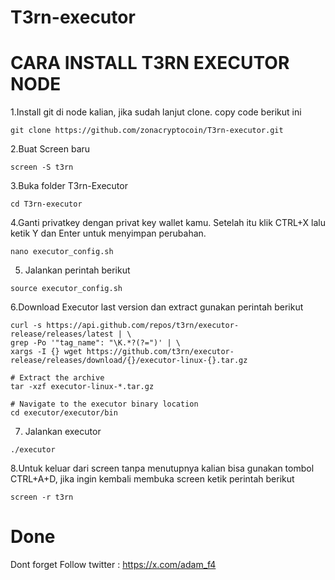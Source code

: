 # T3rn-executor

# CARA INSTALL T3RN EXECUTOR NODE
 1.Install git di node kalian, jika sudah lanjut clone. copy code berikut ini
```
git clone https://github.com/zonacryptocoin/T3rn-executor.git
```
2.Buat Screen baru
```
screen -S t3rn
```
3.Buka folder T3rn-Executor
```
cd T3rn-executor
```
4.Ganti privatkey dengan privat key wallet kamu. Setelah itu klik CTRL+X lalu ketik Y dan Enter untuk menyimpan perubahan.

```
nano executor_config.sh
```
5. Jalankan perintah berikut
```
source executor_config.sh
```
6.Download Executor last version dan extract gunakan perintah berikut
```
curl -s https://api.github.com/repos/t3rn/executor-release/releases/latest | \
grep -Po '"tag_name": "\K.*?(?=")' | \
xargs -I {} wget https://github.com/t3rn/executor-release/releases/download/{}/executor-linux-{}.tar.gz

# Extract the archive
tar -xzf executor-linux-*.tar.gz

# Navigate to the executor binary location
cd executor/executor/bin
```
7. Jalankan executor
```
./executor
```
8.Untuk keluar dari screen tanpa menutupnya kalian bisa gunakan tombol CTRL+A+D, jika ingin kembali membuka screen ketik perintah berikut
```
screen -r t3rn
```

# Done

Dont forget Follow twitter : https://x.com/adam_f4
